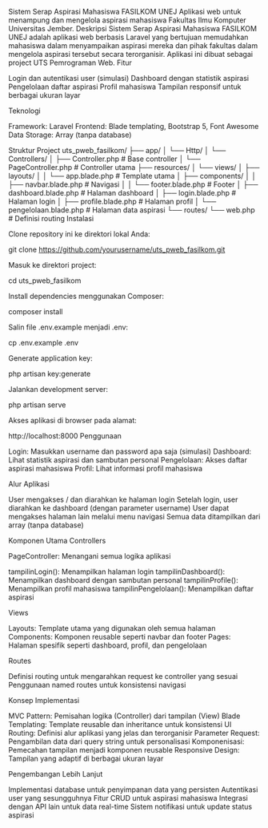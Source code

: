 Sistem Serap Aspirasi Mahasiswa FASILKOM UNEJ
Aplikasi web untuk menampung dan mengelola aspirasi mahasiswa Fakultas Ilmu Komputer Universitas Jember.
Deskripsi
Sistem Serap Aspirasi Mahasiswa FASILKOM UNEJ adalah aplikasi web berbasis Laravel yang bertujuan memudahkan mahasiswa dalam menyampaikan aspirasi mereka dan pihak fakultas dalam mengelola aspirasi tersebut secara terorganisir. Aplikasi ini dibuat sebagai project UTS Pemrograman Web.
Fitur

Login dan autentikasi user (simulasi)
Dashboard dengan statistik aspirasi
Pengelolaan daftar aspirasi
Profil mahasiswa
Tampilan responsif untuk berbagai ukuran layar

Teknologi

Framework: Laravel
Frontend: Blade templating, Bootstrap 5, Font Awesome
Data Storage: Array (tanpa database)

Struktur Project
uts_pweb_fasilkom/
├── app/
│   └── Http/
│       └── Controllers/
│           ├── Controller.php      # Base controller
│           └── PageController.php  # Controller utama
├── resources/
│   └── views/
│       ├── layouts/
│       │   └── app.blade.php       # Template utama
│       ├── components/
│       │   ├── navbar.blade.php    # Navigasi
│       │   └── footer.blade.php    # Footer
│       ├── dashboard.blade.php     # Halaman dashboard
│       ├── login.blade.php         # Halaman login
│       ├── profile.blade.php       # Halaman profil
│       └── pengelolaan.blade.php   # Halaman data aspirasi
└── routes/
    └── web.php                     # Definisi routing
Instalasi

Clone repository ini ke direktori lokal Anda:

git clone https://github.com/yourusername/uts_pweb_fasilkom.git

Masuk ke direktori project:

cd uts_pweb_fasilkom

Install dependencies menggunakan Composer:

composer install

Salin file .env.example menjadi .env:

cp .env.example .env

Generate application key:

php artisan key:generate

Jalankan development server:

php artisan serve

Akses aplikasi di browser pada alamat:

http://localhost:8000
Penggunaan

Login: Masukkan username dan password apa saja (simulasi)
Dashboard: Lihat statistik aspirasi dan sambutan personal
Pengelolaan: Akses daftar aspirasi mahasiswa
Profil: Lihat informasi profil mahasiswa

Alur Aplikasi

User mengakses / dan diarahkan ke halaman login
Setelah login, user diarahkan ke dashboard (dengan parameter username)
User dapat mengakses halaman lain melalui menu navigasi
Semua data ditampilkan dari array (tanpa database)

Komponen Utama
Controllers

PageController: Menangani semua logika aplikasi

tampilinLogin(): Menampilkan halaman login
tampilinDashboard(): Menampilkan dashboard dengan sambutan personal
tampilinProfile(): Menampilkan profil mahasiswa
tampilinPengelolaan(): Menampilkan daftar aspirasi



Views

Layouts: Template utama yang digunakan oleh semua halaman
Components: Komponen reusable seperti navbar dan footer
Pages: Halaman spesifik seperti dashboard, profil, dan pengelolaan

Routes

Definisi routing untuk mengarahkan request ke controller yang sesuai
Penggunaan named routes untuk konsistensi navigasi

Konsep Implementasi

MVC Pattern: Pemisahan logika (Controller) dari tampilan (View)
Blade Templating: Template reusable dan inheritance untuk konsistensi UI
Routing: Definisi alur aplikasi yang jelas dan terorganisir
Parameter Request: Pengambilan data dari query string untuk personalisasi
Komponenisasi: Pemecahan tampilan menjadi komponen reusable
Responsive Design: Tampilan yang adaptif di berbagai ukuran layar

Pengembangan Lebih Lanjut

Implementasi database untuk penyimpanan data yang persisten
Autentikasi user yang sesungguhnya
Fitur CRUD untuk aspirasi mahasiswa
Integrasi dengan API lain untuk data real-time
Sistem notifikasi untuk update status aspirasi
